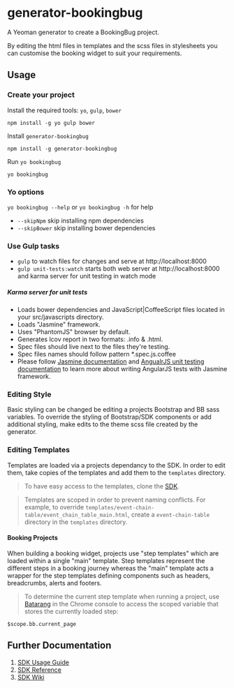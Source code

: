 # generator-bookingbug

A Yeoman generator to create a BookingBug project.

By editing the html files in templates and the scss files in stylesheets you
can customise the booking widget to suit your requirements.

## Usage

### Create your project

Install the required tools: `yo`, `gulp`, `bower`
```
npm install -g yo gulp bower
```

Install `generator-bookingbug`
```
npm install -g generator-bookingbug
```

Run `yo bookingbug`
```
yo bookingbug
```

### Yo options

`yo bookingbug --help` or `yo bookingbug -h` for help

* `--skipNpm` skip installing npm dependencies
* `--skipBower` skip installing bower dependencies

### Use Gulp tasks

* `gulp` to watch files for changes and serve at http://localhost:8000
* `gulp unit-tests:watch` starts both web server at http://localhost:8000 and karma server for unit testing in watch mode
                          
##### Karma server for unit tests

* Loads bower dependencies and JavaScript|CoffeeScript files located in your src/javascripts directory.
* Loads "Jasmine" framework.
* Uses "PhantomJS" browser by default.
* Generates lcov report in two formats: .info & .html.
* Spec files should live next to the files they're testing.
* Spec files names should follow pattern *.spec.js.coffee                                                     
* Please follow [Jasmine documentation](https://jasmine.github.io/2.5/introduction) and  [AngualrJS unit testing documentation](https://docs.angularjs.org/guide/unit-testing) to learn more about writing AngularJS tests with Jasmine framework.

### Editing Style

Basic styling can be changed be editing a projects Bootstrap and BB sass variables. To override the styling of Bootstrap/SDK components or add additional styling, make edits to the theme scss file created by the generator.

### Editing Templates

Templates are loaded via a projects dependancy to the SDK.  In order to edit them, take copies of the templates and add them to the `templates` directory.

> To have easy access to the templates, clone the [SDK](https://github.com/BookingBug/bookingbug-angular).

> Templates are scoped in order to prevent naming conflicts. For example, to override `templates/event-chain-table/event_chain_table_main.html`, create a `event-chain-table` directory in the `templates` directory.

#### Booking Projects

When building a booking widget, projects use "step templates" which are loaded within a single "main" template. Step templates represent the different steps in a booking journey whereas the "main" template acts a wrapper for the step templates defining components such as headers, breadcrumbs, alerts and footers.

> To determine the current step template when running a project, use [Batarang](https://chrome.google.com/webstore/detail/angularjs-batarang-stable/niopocochgahfkiccpjmmpchncjoapek) in the Chrome console to access the scoped variable that stores the currently loaded step:

```
$scope.bb.current_page
```

## Further Documentation
1. [SDK Usage Guide](http://docs.bookingbug.com/docs/javascript-sdk)
2. [SDK Reference](http://platform.bookingbug.com/sdkdocs)
3. [SDK Wiki](https://github.com/BookingBug/bookingbug-angular/wiki)
